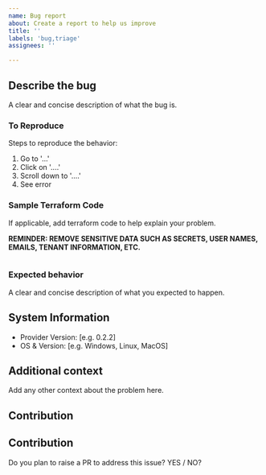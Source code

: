 ```yaml
---
name: Bug report
about: Create a report to help us improve
title: ''
labels: 'bug,triage'
assignees: ''

---
```


## Describe the bug

A clear and concise description of what the bug is.

### To Reproduce

Steps to reproduce the behavior:
1. Go to '...'
2. Click on '....'
3. Scroll down to '....'
4. See error

### Sample Terraform Code

If applicable, add terraform code to help explain your problem.  

**REMINDER: REMOVE SENSITIVE DATA SUCH AS SECRETS, USER NAMES, EMAILS, TENANT INFORMATION, ETC.**

```hcl

```

### Expected behavior

A clear and concise description of what you expected to happen.

## System Information

 - Provider Version: [e.g. 0.2.2]
 - OS & Version: [e.g. Windows, Linux, MacOS]
 

## Additional context
Add any other context about the problem here.

## Contribution

## Contribution
Do you plan to raise a PR to address this issue?  YES / NO?
